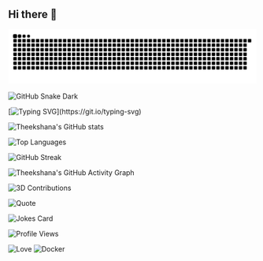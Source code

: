 ## Hi there 👋

![GitHub Snake Light](https://raw.githubusercontent.com/tdineth/tdineth/output/github-contribution-grid-snake.svg#gh-light-mode-only)

![GitHub Snake Dark](https://raw.githubusercontent.com/tdineth/tdineth/output/github-contribution-grid-snake-dark.svg#gh-dark-mode-only)

[![Typing SVG](https://readme-typing-svg.herokuapp.com?font=Fira+Code&duration=2500&pause=1000&color=00F7EF&width=435&lines=Hey+there!+👋;I'm+Theekshana+Dineth;A+Computer+Engineering+Student;I+❤️+AI,ML!)](https://git.io/typing-svg)

![Theekshana's GitHub stats](https://github-readme-stats.vercel.app/api?username=tdineth&show_icons=true&theme=tokyonight&count_private=true)

![Top Languages](https://github-readme-stats.vercel.app/api/top-langs/?username=tdineth&layout=compact&theme=tokyonight)

![GitHub Streak](https://streak-stats.demolab.com/?user=tdineth&theme=radical)


![Theekshana's GitHub Activity Graph](https://github-readme-activity-graph.vercel.app/graph?username=tdineth&theme=tokyo-night)

![3D Contributions](./profile-3d-contrib/profile-night-rainbow.svg)

![Quote](https://quotes-github-readme.vercel.app/api?type=horizontal&theme=radical)


![Jokes Card](https://readme-jokes.vercel.app/api)

![Profile Views](https://komarev.com/ghpvc/?username=tdineth&color=blueviolet&style=flat-square)

![Love](https://img.shields.io/badge/❤️-AI-blue)
![Docker](https://img.shields.io/badge/Docker-🐳-informational)



<!--
**tdineth/tdineth** is a ✨ _special_ ✨ repository because its `README.md` (this file) appears on your GitHub profile.

Here are some ideas to get you started:

- 🔭 I’m currently working on ...
- 🌱 I’m currently learning ...
- 👯 I’m looking to collaborate on ...
- 🤔 I’m looking for help with ...
- 💬 Ask me about ...
- 📫 How to reach me: ...
- 😄 Pronouns: ...
- ⚡ Fun fact: ...
-->
